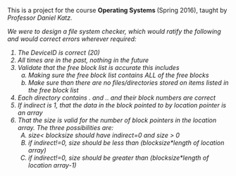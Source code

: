 This is a project for the course <strong> Operating Systems </strong> (Spring 2016), taught by <em>Professor Daniel Katz.<em>

We were to design a file system checker, which would ratify the following and would correct errors wherever required:

<ol>
<li>	The DeviceID is correct (20)</li>
<li>  All times are in the past, nothing in the future </li>
<li>  Validate that the free block list is accurate this includes 
<ol type="a">
<li> Making sure the free block list contains ALL of the free blocks </li>
<li> Make sure than there are no files/directories stored on items listed in the free block list</li>
</ol>
</li>
<li>  Each directory contains . and .. and their block numbers are correct</li>
<li>	If indirect is 1, that the data in the block pointed to by location pointer is an array</li>
<li>  That the size is valid for the number of block pointers in the location array. The three possibilities are:
<ol type="A">
<li> size< blocksize should have indirect=0 and size > 0 </li>
<li> if indirect!=0, size should be less than (blocksize*length of location array)</li>
<li> if indirect!=0, size should be greater than (blocksize*length of location array-1) </li>
</ol>
</li>
</ol>

